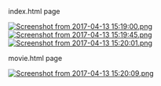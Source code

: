 index.html page

[![Screenshot from 2017-04-13 15:19:00.png](https://s9.postimg.org/ysdtftbpb/Screenshot_from_2017-04-13_15_19_00.png)](https://postimg.org/image/ng17y130b/)
[![Screenshot from 2017-04-13 15:19:45.png](https://s29.postimg.org/cg6et6k2f/Screenshot_from_2017-04-13_15_19_45.png)](https://postimg.org/image/jjea8sphv/)
[![Screenshot from 2017-04-13 15:20:01.png](https://s21.postimg.org/8hiak7thj/Screenshot_from_2017-04-13_15_20_01.png)](https://postimg.org/image/kjdoed2pv/)

movie.html page 

[![Screenshot from 2017-04-13 15:20:09.png](https://s10.postimg.org/hgapfthl5/Screenshot_from_2017-04-13_15_20_09.png)](https://postimg.org/image/5r6pruqmd/)

